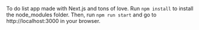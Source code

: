 To do list app made with Next.js and tons of love.
Run `npm install` to install the node_modules folder. Then, run `npm run start` and go to http://localhost:3000 in your browser.